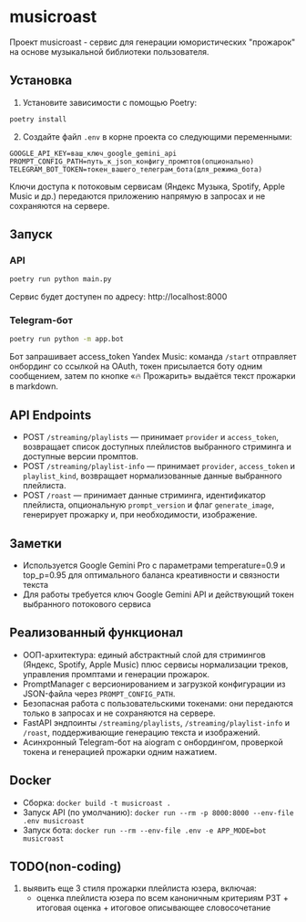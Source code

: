 # musicroast

Проект musicroast - сервис для генерации юмористических "прожарок" на основе музыкальной библиотеки пользователя.

## Установка

1. Установите зависимости с помощью Poetry:
```bash
poetry install
```

2. Создайте файл `.env` в корне проекта со следующими переменными:
```
GOOGLE_API_KEY=ваш_ключ_google_gemini_api
PROMPT_CONFIG_PATH=путь_к_json_конфигу_промптов(опционально)
TELEGRAM_BOT_TOKEN=токен_вашего_телеграм_бота(для_режима_бота)
```

Ключи доступа к потоковым сервисам (Яндекс Музыка, Spotify, Apple Music и др.) передаются приложению напрямую в запросах и не сохраняются на сервере.


## Запуск

### API
```bash
poetry run python main.py
```

Сервис будет доступен по адресу: http://localhost:8000

### Telegram-бот
```bash
poetry run python -m app.bot
```

Бот запрашивает access_token Yandex Music: команда `/start` отправляет онбординг со ссылкой на OAuth, токен присылается боту одним сообщением, затем по кнопке «🔥 Прожарить» выдаётся текст прожарки в markdown.

## API Endpoints

- POST `/streaming/playlists` — принимает `provider` и `access_token`, возвращает список доступных плейлистов выбранного стриминга и доступные версии промптов.
- POST `/streaming/playlist-info` — принимает `provider`, `access_token` и `playlist_kind`, возвращает нормализованные данные выбранного плейлиста.
- POST `/roast` — принимает данные стриминга, идентификатор плейлиста, опциональную `prompt_version` и флаг `generate_image`, генерирует прожарку и, при необходимости, изображение.

## Заметки

- Используется Google Gemini Pro с параметрами temperature=0.9 и top_p=0.95 для оптимального баланса креативности и связности текста
- Для работы требуется ключ Google Gemini API и действующий токен выбранного потокового сервиса


## Реализованный функционал
- ООП-архитектура: единый абстрактный слой для стримингов (Яндекс, Spotify, Apple Music) плюс сервисы нормализации треков, управления промптами и генерации прожарок.
- PromptManager с версионированием и загрузкой конфигурации из JSON-файла через `PROMPT_CONFIG_PATH`.
- Безопасная работа с пользовательскими токенами: они передаются только в запросах и не сохраняются на сервере.
- FastAPI эндпоинты `/streaming/playlists`, `/streaming/playlist-info` и `/roast`, поддерживающие генерацию текста и изображений.
- Асинхронный Telegram-бот на aiogram с онбордингом, проверкой токена и генерацией прожарки одним нажатием.

## Docker
- Сборка: `docker build -t musicroast .`
- Запуск API (по умолчанию): `docker run --rm -p 8000:8000 --env-file .env musicroast`
- Запуск бота: `docker run --rm --env-file .env -e APP_MODE=bot musicroast`

## TODO(non-coding)
1. выявить еще 3 стиля прожарки плейлиста юзера, включая:
    - оценка плейлиста юзера по всем каноничным критериям РЗТ + итоговая оценка + итоговое описывающее словосочетание
